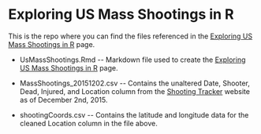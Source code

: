# Exploring US Mass Shootings in R

This is the repo where you can find the files referenced in the [Exploring US Mass Shootings in R](https://mpiccirilli.github.io) page.

- UsMassShootings.Rmd -- Markdown file used to create the [Exploring US Mass Shootings in R](https://mpiccirilli.github.io) page.

- MassShootings_20151202.csv -- Contains the unaltered Date, Shooter, Dead, Injured, and Location column from the [Shooting Tracker](http://www.shootingtracker.com) website as of December 2nd, 2015. 

- shootingCoords.csv -- Contains the latitude and longitude data for the cleaned Location column in the file above.  
